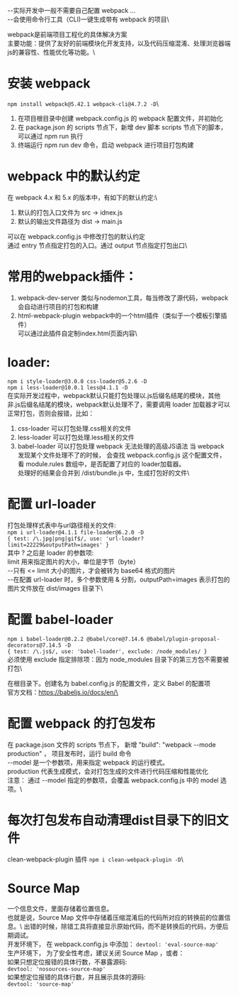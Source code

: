 --实际开发中一般不需要自己配置 webpack ...\
--会使用命令行工具（CLI)一键生成带有 webpack 的项目\


webpack是前端项目工程化的具体解决方案\
主要功能：提供了友好的前端模块化开发支持，以及代码压缩混淆、处理浏览器端js的兼容性、性能优化等功能。\

# 安装 webpack
`npm install webpack@5.42.1 webpack-cli@4.7.2 -D`\
1. 在项目根目录中创建 webpack.config.js 的 webpack 配置文件，并初始化
2. 在 package.json 的 scripts 节点下，新增 dev 脚本
    scripts 节点下的脚本，可以通过 npm run 执行
3. 终端运行 npm run dev 命令，启动 webpack 进行项目打包构建

# webpack 中的默认约定
在 webpack 4.x 和 5.x 的版本中，有如下的默认约定:\ 
1. 默认的打包入口文件为 src -> idnex.js
2. 默认的输出文件路径为 dist -> main.js

可以在 webpack.config.js 中修改打包的默认约定\
通过 entry 节点指定打包的入口。通过 output 节点指定打包出口\

# 常用的webpack插件：
1. webpack-dev-server
    类似与nodemon工具，每当修改了源代码，webpack会自动进行项目的打包和构建
2. html-webpack-plugin
    webpack中的一个html插件（类似于一个模板引擎插件）\
    可以通过此插件自定制index.html页面内容\


# loader:  
`npm i style-loader@3.0.0 css-loader@5.2.6 -D`\
`npm i less-loader@10.0.1 less@4.1.1 -D`\
在实际开发过程中，webpack默认只能打包处理以.js后缀名结尾的模块，其他非.js后缀名结尾的模块，webpack默认处理不了，需要调用 loader 加载器才可以正常打包，否则会报错，比如：
1. css-loader 可以打包处理.css相关的文件
2. less-loader 可以打包处理.less相关的文件
3. babel-loader 可以打包处理 webpack 无法处理的高级JS语法
当 webpack 发现某个文件处理不了的时候， 会查找 webpack.config.js 这个配置文件，看 module.rules 数组中，是否配置了对应的 loader加载器。\
处理好的结果会合并到 /dist/bundle.js 中，生成打包好的文件\


# 配置 url-loader
打包处理样式表中与url路径相关的文件:\
`npm i url-loader@4.1.1 file-loader@6.2.0 -D`\
`{ test: /\.jpg|png|gif$/, use: 'url-loader?limit=22229&outputPath=images' }`\
其中 ? 之后是 loader 的参数项:\
  limit 用来指定图片的大小，单位是字节（byte）\
  --只有 <= limit 大小的图片，才会被转为 base64 格式的图片\
  --在配置 url-loader 时，多个参数使用 & 分割，outputPath=images 表示打包的图片文件放在 dist/images 目录下\


# 配置 babel-loader
`npm i babel-loader@8.2.2 @babel/core@7.14.6 @babel/plugin-proposal-decorators@7.14.5 -D`\
`{ test: /\.js$/, use: 'babel-loader', exclude: /node_modules/ }`\
必须使用 exclude 指定排除项：因为 node_modules 目录下的第三方包不需要被打包\

在根目录下。创建名为 babel.config.js 的配置文件，定义 Babel 的配置项\
官方文档：https://babeljs.io/docs/en/\

# 配置 webpack 的打包发布
在 package.json 文件的 scripts 节点下， 新增  "build": "webpack --mode production" ， 项目发布时，运行 build 命令\
--model 是一个参数项，用来指定 webpack 的运行模式。\
production 代表生成模式，会对打包生成的文件进行代码压缩和性能优化\
注意： 通过 --model 指定的参数项，会覆盖 webpack.config.js 中的 model 选项。\


# 每次打包发布自动清理dist目录下的旧文件
clean-webpack-plugin 插件  `npm i clean-webpack-plugin -D`\ 



# Source Map
一个信息文件，里面存储着位置信息。\
也就是说，Source Map 文件中存储着压缩混淆后的代码所对应的转换前的位置信息。\ 
出错的时候，除错工具将直接显示原始代码，而不是转换后的代码，方便后期调试。\
开发环境下， 在 webpack.config.js 中添加：  `devtool: 'eval-source-map'`\
生产环境下， 为了安全性考虑，建议关闭 Source Map ，或者：\
如果只想定位报错的具体行数，不暴露源码:\
`devtool: 'nosources-source-map'`\
如果想定位报错的具体行数，并且展示具体的源码:\
`devtool: 'source-map'`
